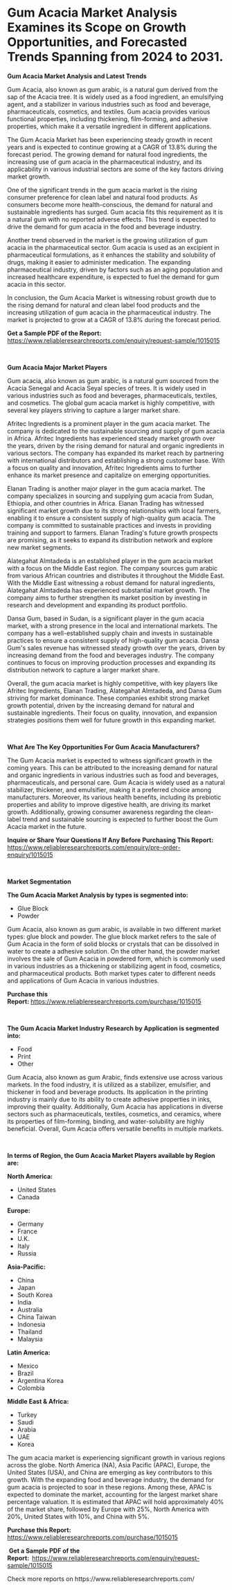 <p><h1>Gum Acacia Market Analysis Examines its Scope on Growth Opportunities, and Forecasted Trends Spanning from 2024 to 2031.</h1></p><p><strong>Gum Acacia Market Analysis and Latest Trends</strong></p>
<p><p>Gum Acacia, also known as gum arabic, is a natural gum derived from the sap of the Acacia tree. It is widely used as a food ingredient, an emulsifying agent, and a stabilizer in various industries such as food and beverage, pharmaceuticals, cosmetics, and textiles. Gum acacia provides various functional properties, including thickening, film-forming, and adhesive properties, which make it a versatile ingredient in different applications.</p><p>The Gum Acacia Market has been experiencing steady growth in recent years and is expected to continue growing at a CAGR of 13.8% during the forecast period. The growing demand for natural food ingredients, the increasing use of gum acacia in the pharmaceutical industry, and its applicability in various industrial sectors are some of the key factors driving market growth.</p><p>One of the significant trends in the gum acacia market is the rising consumer preference for clean label and natural food products. As consumers become more health-conscious, the demand for natural and sustainable ingredients has surged. Gum acacia fits this requirement as it is a natural gum with no reported adverse effects. This trend is expected to drive the demand for gum acacia in the food and beverage industry.</p><p>Another trend observed in the market is the growing utilization of gum acacia in the pharmaceutical sector. Gum acacia is used as an excipient in pharmaceutical formulations, as it enhances the stability and solubility of drugs, making it easier to administer medication. The expanding pharmaceutical industry, driven by factors such as an aging population and increased healthcare expenditure, is expected to fuel the demand for gum acacia in this sector.</p><p>In conclusion, the Gum Acacia Market is witnessing robust growth due to the rising demand for natural and clean label food products and the increasing utilization of gum acacia in the pharmaceutical industry. The market is projected to grow at a CAGR of 13.8% during the forecast period.</p></p>
<p><strong>Get a Sample PDF of the Report:&nbsp;</strong> <a href="https://www.reliableresearchreports.com/enquiry/request-sample/1015015">https://www.reliableresearchreports.com/enquiry/request-sample/1015015</a></p>
<p>&nbsp;</p>
<p><strong>Gum Acacia Major Market Players</strong></p>
<p><p>Gum acacia, also known as gum arabic, is a natural gum sourced from the Acacia Senegal and Acacia Seyal species of trees. It is widely used in various industries such as food and beverages, pharmaceuticals, textiles, and cosmetics. The global gum acacia market is highly competitive, with several key players striving to capture a larger market share.</p><p>Afritec Ingredients is a prominent player in the gum acacia market. The company is dedicated to the sustainable sourcing and supply of gum acacia in Africa. Afritec Ingredients has experienced steady market growth over the years, driven by the rising demand for natural and organic ingredients in various sectors. The company has expanded its market reach by partnering with international distributors and establishing a strong customer base. With a focus on quality and innovation, Afritec Ingredients aims to further enhance its market presence and capitalize on emerging opportunities.</p><p>Elanan Trading is another major player in the gum acacia market. The company specializes in sourcing and supplying gum acacia from Sudan, Ethiopia, and other countries in Africa. Elanan Trading has witnessed significant market growth due to its strong relationships with local farmers, enabling it to ensure a consistent supply of high-quality gum acacia. The company is committed to sustainable practices and invests in providing training and support to farmers. Elanan Trading's future growth prospects are promising, as it seeks to expand its distribution network and explore new market segments.</p><p>Alategahat Almtadeda is an established player in the gum acacia market with a focus on the Middle East region. The company sources gum arabic from various African countries and distributes it throughout the Middle East. With the Middle East witnessing a robust demand for natural ingredients, Alategahat Almtadeda has experienced substantial market growth. The company aims to further strengthen its market position by investing in research and development and expanding its product portfolio.</p><p>Dansa Gum, based in Sudan, is a significant player in the gum acacia market, with a strong presence in the local and international markets. The company has a well-established supply chain and invests in sustainable practices to ensure a consistent supply of high-quality gum acacia. Dansa Gum's sales revenue has witnessed steady growth over the years, driven by increasing demand from the food and beverages industry. The company continues to focus on improving production processes and expanding its distribution network to capture a larger market share.</p><p>Overall, the gum acacia market is highly competitive, with key players like Afritec Ingredients, Elanan Trading, Alategahat Almtadeda, and Dansa Gum striving for market dominance. These companies exhibit strong market growth potential, driven by the increasing demand for natural and sustainable ingredients. Their focus on quality, innovation, and expansion strategies positions them well for future growth in this expanding market.</p></p>
<p>&nbsp;</p>
<p><strong>What Are The Key Opportunities For Gum Acacia Manufacturers?</strong></p>
<p><p>The Gum Acacia market is expected to witness significant growth in the coming years. This can be attributed to the increasing demand for natural and organic ingredients in various industries such as food and beverages, pharmaceuticals, and personal care. Gum Acacia is widely used as a natural stabilizer, thickener, and emulsifier, making it a preferred choice among manufacturers. Moreover, its various health benefits, including its prebiotic properties and ability to improve digestive health, are driving its market growth. Additionally, growing consumer awareness regarding the clean-label trend and sustainable sourcing is expected to further boost the Gum Acacia market in the future.</p></p>
<p><strong>Inquire or Share Your Questions If Any Before Purchasing This Report:</strong> <a href="https://www.reliableresearchreports.com/enquiry/pre-order-enquiry/1015015">https://www.reliableresearchreports.com/enquiry/pre-order-enquiry/1015015</a></p>
<p>&nbsp;</p>
<p><strong>Market Segmentation</strong></p>
<p><strong>The Gum Acacia Market Analysis by types is segmented into:</strong></p>
<p><ul><li>Glue Block</li><li>Powder</li></ul></p>
<p><p>Gum Acacia, also known as gum arabic, is available in two different market types: glue block and powder. The glue block market refers to the sale of Gum Acacia in the form of solid blocks or crystals that can be dissolved in water to create a adhesive solution. On the other hand, the powder market involves the sale of Gum Acacia in powdered form, which is commonly used in various industries as a thickening or stabilizing agent in food, cosmetics, and pharmaceutical products. Both market types cater to different needs and applications of Gum Acacia in various industries.</p></p>
<p><strong>Purchase this Report:&nbsp;</strong><a href="https://www.reliableresearchreports.com/purchase/1015015">https://www.reliableresearchreports.com/purchase/1015015</a></p>
<p>&nbsp;</p>
<p><strong>The Gum Acacia Market Industry Research by Application is segmented into:</strong></p>
<p><ul><li>Food</li><li>Print</li><li>Other</li></ul></p>
<p><p>Gum Acacia, also known as gum Arabic, finds extensive use across various markets. In the food industry, it is utilized as a stabilizer, emulsifier, and thickener in food and beverage products. Its application in the printing industry is mainly due to its ability to create adhesive properties in inks, improving their quality. Additionally, Gum Acacia has applications in diverse sectors such as pharmaceuticals, textiles, cosmetics, and ceramics, where its properties of film-forming, binding, and water-solubility are highly beneficial. Overall, Gum Acacia offers versatile benefits in multiple markets.</p></p>
<p>&nbsp;</p>
<p><strong>In terms of Region, the Gum Acacia Market Players available by Region are:</strong></p>
<p>
    <p> <strong> North America: </strong>
        <ul>
            <li>United States</li>
            <li>Canada</li>
        </ul>
        </p> 
    <p> <strong> Europe: </strong>
        <ul>
            <li>Germany</li>
            <li>France</li>
            <li>U.K.</li>
            <li>Italy</li>
            <li>Russia</li>
        </ul>
        </p> 
    <p> <strong> Asia-Pacific: </strong>
        <ul>
            <li>China</li>
            <li>Japan</li>
            <li>South Korea</li>
            <li>India</li>
            <li>Australia</li>
            <li>China Taiwan</li>
            <li>Indonesia</li>
            <li>Thailand</li>
            <li>Malaysia</li>
        </ul>
        </p> 
    <p> <strong> Latin America: </strong>
        <ul>
            <li>Mexico</li>
            <li>Brazil</li>
            <li>Argentina Korea</li>
            <li>Colombia</li>
        </ul>
        </p> 
    <p> <strong> Middle East & Africa: </strong>
        <ul>
            <li>Turkey</li>
            <li>Saudi</li>
            <li>Arabia</li>
            <li>UAE</li>
            <li>Korea</li>
        </ul>
    </p>
    </p>
<p><p>The gum acacia market is experiencing significant growth in various regions across the globe. North America (NA), Asia Pacific (APAC), Europe, the United States (USA), and China are emerging as key contributors to this growth. With the expanding food and beverage industry, the demand for gum acacia is projected to soar in these regions. Among these, APAC is expected to dominate the market, accounting for the largest market share percentage valuation. It is estimated that APAC will hold approximately 40% of the market share, followed by Europe with 25%, North America with 20%, United States with 10%, and China with 5%.</p></p>
<p><strong>Purchase this Report: </strong><a href="https://www.reliableresearchreports.com/purchase/1015015">https://www.reliableresearchreports.com/purchase/1015015</a></p>
<p>&nbsp;<strong>Get a Sample PDF of the Report:&nbsp;&nbsp;</strong><a href="https://www.reliableresearchreports.com/enquiry/request-sample/1015015">https://www.reliableresearchreports.com/enquiry/request-sample/1015015</a></p>
<p><strong></strong></p>
<p>Check more reports on https://www.reliableresearchreports.com/</p>